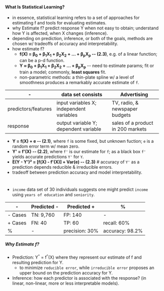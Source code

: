 #### What Is Statistical Learning?

* in essence, statistical learning refers to a set of approaches for estimating f and tools for evaluating estimates.
* why Estimate f? predict response Y when not easy to obtain; understand how Y is affected, when X changes (inference).
* depending on prediction, inference, or both of the goals, methods are chosen w/ tradeoffs of accuracy and interpretability.
* how estimate f?
  * **f(X) = β<sub>0</sub> + β<sub>1</sub>X<sub>1</sub> + β<sub>2</sub>X<sub>2</sub> + ... + β<sub>p</sub>X<sub>p</sub> -- (2.3)**, e.g. of a linear function; can be a p-d function.
  * **Y ≈ β<sub>0</sub> + β<sub>1</sub>X<sub>1</sub> + β<sub>2</sub>X<sub>2</sub> + ... + β<sub>p</sub>X<sub>p</sub>** -- need to estimate params; fit or train a model; commonly, **least squares** fit.
  * non-parametric methods: a thin-plate spline w/ a level of smoothness produces a remarkably accurate estimate of `f`.

\- | data set consists | Advertising
--- | --- | ---
predictors/features | input variables X; independent variables | TV, radio, & newspaper budgets
response | output variable Y; dependent variable | sales of a product in 200 markets

* **Y = f(X) + e -- (2.1)**, where `f` is some fixed, but unknown fuction; `e` is a random error term w/ mean zero.
* **Y' = f'(X) -- (2.2)**, where `f'` is our estimate for `f`; as a black box `f'` yields accurate predictions `Y'` for `Y`.
* **E(Y - Y')² = [f(X) - f'(X)] + Var(e) -- (2.3)** # accuracy of `Y'` as a prediction depends reducible & irreducible errors.
* tradeoff between prediction accuracy and model interpretability.

#
* `income` data set of 30 individuals suggests one might predict `income` using `years of education` and `seniority`.

\- | Predicted - | Predicted + | %
--- | --- | --- | ---
\- Cases | TN: 9,760 | FP: 140 | -
\+ Cases | FN: 40 | TP: 60 | recall: 60%
% | - | precision: 30% | accuracy: 98.2%

##### Why Estimate f?

* Prediction: Y<sup>^</sup> = f<sup>^</sup>(X) where they represent our estimate of f and resulting prediction for Y.
  * to minimize `reducible error`, while `irreducible error` proposes an upper bound on the prediction accuracy for Y.
* Inference: how each predictor is associated with the response? (in linear, non-linear, more or less interpretable models).
